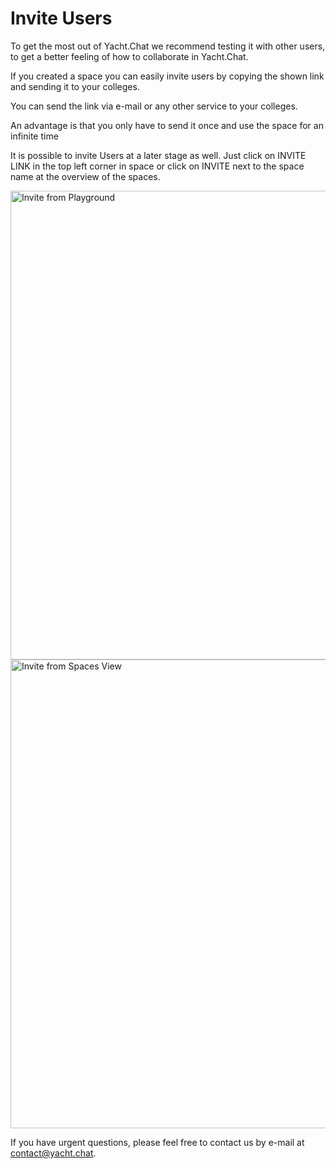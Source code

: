 

# Invite Users

To get the most out of Yacht.Chat we recommend testing it with other users, to get a better feeling of how to collaborate in Yacht.Chat.

If you created a space you can easily invite users by copying the shown link and sending it to your colleges.

You can send the link via e-mail or any other service to your colleges. 

An advantage is that you only have to send it once and use the space for an infinite time

It is possible to invite Users at a later stage as well. Just click on INVITE LINK in the top left corner in space or click on INVITE next to the space name at the overview of the spaces.

<img alt="Invite from Playground" src="/img/docs/Playground.png" width="750"/>

<img alt="Invite from Spaces View" src="/img/docs/SpacesView.png" width="750"/>


If you have urgent questions, please feel free to contact us by e-mail at [contact@yacht.chat](mailto:contact@yacht.chat).